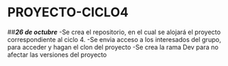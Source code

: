 # PROYECTO-CICLO4

##***26 de octubre***
-Se crea el repositorio, en el cual se alojará el proyecto correspondiente al ciclo 4.
-Se envia acceso a los interesados del grupo, para acceder y hagan el clon del proyecto
-Se crea la rama Dev para no afectar las versiones del proyecto
